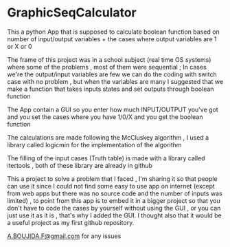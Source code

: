 # GraphicSeqCalculator

This a python App that is supposed to calculate boolean function based on number of input/output variables + the cases where output variables are 1 or X or 0 

The frame of this project was in a school subject (real time OS systems) where some of the problems , most of them were sequential ; In cases we're the output/input variables are few we can do the coding with switch case with no problem , but when the variables are many I suggested that we make a function that takes inputs states and set outputs through boolean function

The App contain a GUI so you enter how much INPUT/OUTPUT you've got and you set the cases where you have 1/0/X and you get the boolean function

The calculations are made following the McCluskey algorithm , I used a library called logicmin for the implementation of the algorithm

The filling of the input cases (Truth table) is made with a library called itertools , both of these library are already in github

This a project to solve a problem that I faced , I'm sharing it so that people can use it since I could not find some easy to use app on internet (except from web apps but there was no source code and the number of inputs was limited) , to point from this app is to embed it in a bigger project so that you don't have to code the cases by yourself without using the GUI , or you can just use it as it is , that's why I added the GUI.
I thought also that it would be a useful project as my first github repository.

A.BOUJIDA.F@gmail.com for any issues

